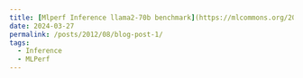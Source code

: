 ```yaml
---
title: [Mlperf Inference llama2-70b benchmark](https://mlcommons.org/2024/03/mlperf-llama2-70b/)'
date: 2024-03-27
permalink: /posts/2012/08/blog-post-1/
tags:
  - Inference
  - MLPerf
---
```

